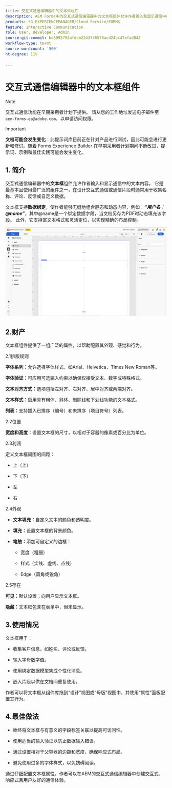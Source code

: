 ```yaml
---
title: 交互式通信编辑器中的文本框组件
description: AEM Forms中的交互式通信编辑器中的文本框组件允许作者输入和显示通信中的文本内容。
products: SG_EXPERIENCEMANAGER/Cloud Service/FORMS
feature: Interactive Communication
role: User, Developer, Admin
source-git-commit: bd8992792afddb2243736578acd24bc47efad842
workflow-type: tm+mt
source-wordcount: '500'
ht-degree: 11%

---
```



# 交互式通信编辑器中的文本框组件

>[!NOTE]
>
> 交互式通信功能在早期采用者计划下提供。 请从您的工作地址发送电子邮件至 `aem-forms-ea@adobe.com`，以申请访问权限。

>[!IMPORTANT]
>
> **文档可能会发生变化**：此提示词库目前正在针对产品进行测试，因此可能会进行更新和修订。随着 Forms Experience Builder 在早期采用者计划期间不断改进，提示词、示例和最佳实践可能会发生变化。

## &#x200B;1. 简介

交互式通信编辑器中的&#x200B;**文本框**&#x200B;组件允许作者输入和显示通信中的文本内容。 它是最基本且使用最广泛的组件之一，在设计交互式通信或通信片段时通常用于收集名称、评论、反馈或自定义数据。

文本框支持&#x200B;**数据绑定**，使作者能够无缝地组合静态和动态内容，例如：***“用户名：@name”***，其中@name是一个绑定数据字段，当文档另存为PDF时动态填充该字段。 此外，它支持富文本格式和灵活定位，以实现精确的布局控制。

![查找IC文档](/help/forms/interactive-communication/assets/textbox.png)

## 2.财产

文本框组件提供了一组广泛的属性，以帮助配置其外观、感觉和行为。

2.1排版规则

**字体系列：**&#x200B;允许选择字体样式，如Arial、Helvetica、Times New Roman等。

**字体验证：**&#x200B;可应用可选输入约束以确保仅接受文本、数字或特殊格式。

**文本对齐方式：**&#x200B;选项包括左对齐、右对齐、居中对齐或两端对齐。

**文本样式：**&#x200B;启用具有粗体、斜体、删除线和下划线功能的文本格式。

**列表：**&#x200B;支持插入已排序（编号）和未排序（项目符号）列表。

2.2位置

**宽度和高度：**&#x200B;设置文本框的尺寸，以相对于容器的像素或百分比为单位。

2.3利润

定义文本框周围的间距：

- 上（上）

- 下（下）

- 左

- 右

2.4外观

- **文本填充：**&#x200B;自定义文本的颜色和透明度。

- **填充：**&#x200B;设置文本框的背景颜色。

- **笔触：**&#x200B;添加可自定义的边框：

   - 宽度（粗细）

   - 样式（实线、虚线、点线）

   - Edge（圆角或锐角）

2.5存在

**可见：**&#x200B;默认设置；向用户显示文本框。

**隐藏：**&#x200B;文本框包含在表单中，但未显示。



## 3.使用情况

文本框用于：

- 收集客户信息，如姓名、评论或反馈。

- 输入字母数字值。

- 使用绑定数据模型集成个性化消息。

- 嵌入片段以供在文档间重复使用。

作者可以将文本框从组件库拖到“设计”视图或“母版”视图中，并使用“属性”面板配置其行为。

## 4.最佳做法

- 始终将文本框与有意义的字段标签关联以提高可访问性。

- 使用适当的输入验证以防止数据输入错误。

- 通过设置相对于父容器的边距和宽度，确保响应式布局。

- 避免使用过多的字体样式，以免妨碍阅读。

通过仔细配置文本框属性，作者可以在AEM的交互式通信编辑器中创建交互式、响应式且用户友好的通信体验。
